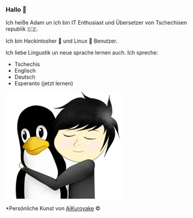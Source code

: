 ### Hallo 👋

Ich heiße Adam un ich bin IT Enthusiast und Übersetzer von Tschechisen republik 🇨🇿.

Ich bin Hackintosher 🍏 und Linux 🐧 Benutzer.

Ich liebe Lingustik un neue sprache lernen auch. Ich spreche:

* Tschechis
* Englisch
* Deutsch
* Esperanto (jetzt lernen)

![ILoveTux](https://raw.githubusercontent.com/DMNerd/DMNerd/master/lovetux.png)

*Persönliche Kunst von [AiKuroyake](https://github.com/AiKuroyake) ©